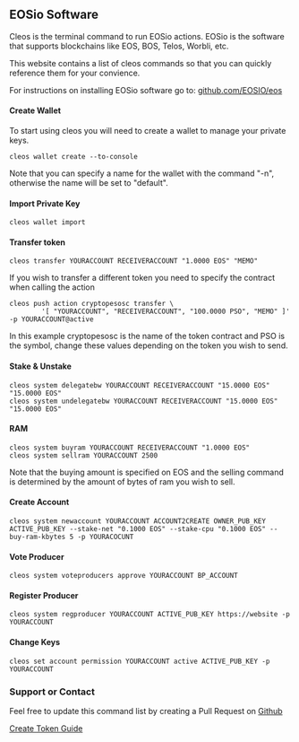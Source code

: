 ## EOSio Software

Cleos is the terminal command to run EOSio actions. EOSio is the software that supports blockchains like EOS, BOS, Telos, Worbli, etc.

This website contains a list of cleos commands so that you can quickly reference them for your convience. 

For instructions on installing EOSio software go to: [github.com/EOSIO/eos](https://github.com/EOSIO/eos)

#### Create Wallet

To start using cleos you will need to create a wallet to manage your private keys.

    cleos wallet create --to-console

Note that you can specify a name for the wallet with the command "-n", otherwise the name will be set to "default".

#### Import Private Key

    cleos wallet import

#### Transfer token

    cleos transfer YOURACCOUNT RECEIVERACCOUNT "1.0000 EOS" "MEMO"

If you wish to transfer a different token you need to specify the contract when calling the action

```
cleos push action cryptopesosc transfer \
        '[ "YOURACCOUNT", "RECEIVERACCOUNT", "100.0000 PSO", "MEMO" ]' -p YOURACCOUNT@active
```

In this example cryptopesosc is the name of the token contract and PSO is the symbol, change these values depending on the token you wish to send.

#### Stake & Unstake

```
cleos system delegatebw YOURACCOUNT RECEIVERACCOUNT "15.0000 EOS" "15.0000 EOS"
cleos system undelegatebw YOURACCOUNT RECEIVERACCOUNT "15.0000 EOS" "15.0000 EOS"
```

#### RAM
```
cleos system buyram YOURACCOUNT RECEIVERACCOUNT "1.0000 EOS"
cleos system sellram YOURACCOUNT 2500
```
Note that the buying amount is specified on EOS and the selling command is determined by the amount of bytes of ram you wish to sell.

#### Create Account

```
cleos system newaccount YOURACCOUNT ACCOUNT2CREATE OWNER_PUB_KEY ACTIVE_PUB_KEY --stake-net "0.1000 EOS" --stake-cpu "0.1000 EOS" --buy-ram-kbytes 5 -p YOURACOCUNT
```

#### Vote Producer

    cleos system voteproducers approve YOURACCOUNT BP_ACCOUNT
    
#### Register Producer

    cleos system regproducer YOURACCOUNT ACTIVE_PUB_KEY https://website -p YOURACCOUNT

#### Change Keys

    cleos set account permission YOURACCOUNT active ACTIVE_PUB_KEY -p YOURACCOUNT

### Support or Contact

Feel free to update this command list by creating a Pull Request on [Github](https://github.com/PixelNoob/cleos/)

[Create Token Guide](pages/token.md)
